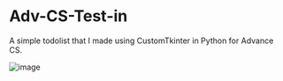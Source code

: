 # Adv-CS-Test-in
A simple todolist that I made using CustomTkinter in Python for Advance CS.

![image](https://github.com/user-attachments/assets/76d92acc-8b60-432b-9881-f8dad39850fc)
